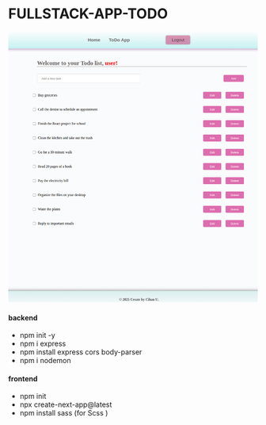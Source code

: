 # FULLSTACK-APP-TODO

![Uygulama Ekran Görüntüsü](/todo.png)

#### backend

- npm init -y
- npm i express
- npm install express cors body-parser
- npm i nodemon

#### frontend

- npm init
- npx create-next-app@latest
- npm install sass
  (for Scss )
